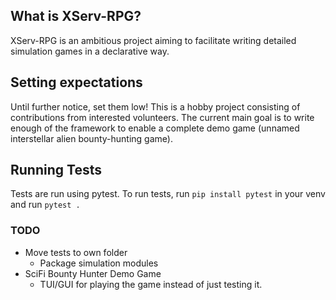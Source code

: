 ## What is XServ-RPG?
XServ-RPG is an ambitious project aiming to facilitate writing detailed simulation games in a declarative way. 

## Setting expectations
Until further notice, set them low! This is a hobby project consisting of contributions from interested volunteers. 
The current main goal is to write enough of the framework to enable a complete demo game (unnamed interstellar alien bounty-hunting game). 

## Running Tests
Tests are run using pytest. To run tests, run `pip install pytest` in your venv and run `pytest .`

### TODO
 - Move tests to own folder
    - Package simulation modules
 - SciFi Bounty Hunter Demo Game
    - TUI/GUI for playing the game instead of just testing it.
